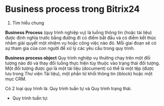 # Business process trong Bitrix24  

1. Tìm hiểu chung  

**Business Process** (quy trình nghiệp vụ) là luồng thông tin (hoặc tài liệu) được định nghĩa trước bằng đường đi có điểm bắt đầu và có điểm kết thúc nhằm giải quyết một nhiệm vụ hoặc công việc nào đó. Mỗi giai đoạn sẽ có sự tham gia của con người để xử lý các yêu cầu trong quy trình.   

**Business process object** 
Quy trình nghiệp vụ thường chạy trên một đối tượng nào đó và thay đổi luồng thực hiện tùy thuộc vào trạng thái đối tượng.   
Một đối tượng được gọi là một tài liệu (document) có thể là một tệp (được lưu trong Thư viện Tài liệu), một phần tử khối thông tin (iblock) hoặc một mục CRM.  


Có 2 loại quy trình là: Quy trình tuần tự và Quy trình trạng thái. 
- Quy trình tuần tự: 

